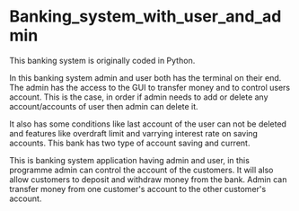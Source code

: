 # Banking_system_with_user_and_admin
This banking system is originally coded in Python.

In this banking system admin and user both has the terminal on their end. The admin has the access to the GUI to transfer money and to control users account. This is the case, in order if admin needs to add or delete any account/accounts of user then admin can delete it.

It also has some conditions like last account of the user can not be deleted and features like overdraft limit and varrying interest rate on saving accounts. This bank has two type of account saving and current.

This is banking system application having admin and user, in this programme admin can control the account of the customers. It will also allow customers to deposit and withdraw money from the bank. Admin can transfer money from one customer's account to the other customer's account.
